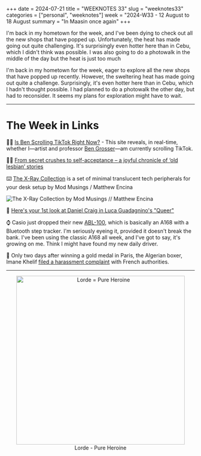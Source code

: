 +++
date = 2024-07-21
title = "WEEKNOTES 33"
slug = "weeknotes33"
categories = ["personal", "weeknotes"]
week = "2024-W33 - 12 August to 18 August
summary = "In Maasin once again"
+++

I'm back in my hometown for the week, and I've been dying to check out all the new shops that have popped up. Unfortunately, the heat has made going out quite challenging. It's surprisingly even hotter here than in Cebu, which I didn't think was possible. I was also going to do a photowalk in the middle of the day but the heat is just too much

I'm back in my hometown for the week, eager to explore all the new shops that have popped up recently. However, the sweltering heat has made going out quite a challenge. Surprisingly, it's even hotter here than in Cebu, which I hadn't thought possible. I had planned to do a photowalk the other day, but had to reconsider. It seems my plans for exploration might have to wait.


---


# The Week in Links

🤳🏻 [Is Ben Scrolling TikTok Right Now?](https://stuckinthescroll.com/) - This site reveals, in real-time, whether I—artist and professor [Ben Grosser](http://bengrosser.com)—am currently scrolling TikTok.

👯‍♀️ [From secret crushes to self-acceptance – a joyful chronicle of ‘old lesbian’ stories](https://aeon.co/videos/from-secret-crushes-to-self-acceptance-a-joyful-chronicle-of-old-lesbian-stories)

⌨️ [The X-Ray Collection](https://www.modmusings.com/x-ray-collection#Keycaps/?ref=krabf.com) is a set of minimal translucent tech peripherals for your desk setup by Mod Musings / Matthew Encina

![The X-Ray Collection by Mod Musings // Matthew Encina](/weeknotes/weeknotes33/mod-musings-x-ray-collection.jpg "The X-Ray Collection by Mod Musings // Matthew Encina")

🎥 [Here's your 1st look at Daniel Craig in Luca Guadagnino's "Queer"](https://www.out.com/film/luca-guadagnino-queer-first-look-photos-daniel-craig-drew-starkey#rebelltitem1)

⌚ Casio just dropped their new [ABL-100](https://www.casio.com/intl/watches/casio/standard/vintage/abl-100/), which is basically an A168 with a Bluetooth step tracker. I'm seriously eyeing it, provided it doesn't break the bank. I've been using the classic A168 all week, and I've got to say, it's growing on me. Think I might have found my new daily driver.

🏅 Only two days after winning a gold medal in Paris, the Algerian boxer, Imane Khelif [filed a harassment complaint](https://apnews.com/article/paris-olympics-khelif-cyber-harassment-boxing-algeria-investigation-cfc710d52ec0830936b0b3b0758fbf0f) with French authorities.


---


<div align="center">
   <a href="https://www.last.fm/music/Lorde/Pure+Heroine"><img src="/weeknotes/weeknotes33/lorde-pure-heroine.webp" alt="Lorde = Pure Heroine" width="450">
</a>
<figcaption>Lorde - Pure Heroine</figcaption>
</figure>
</div>